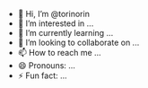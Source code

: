 - 👋 Hi, I’m @torinorin
- 👀 I’m interested in ...
- 🌱 I’m currently learning ...
- 💞️ I’m looking to collaborate on ...
- 📫 How to reach me ...
- 😄 Pronouns: ...
- ⚡ Fun fact: ...

<!---
torinorin/torinorin is a ✨ special ✨ repository because its `README.md` (this file) appears on your GitHub profile.
You can click the Preview link to take a look at your changes.
--->
